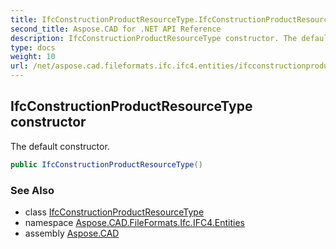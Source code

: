 ```yaml
---
title: IfcConstructionProductResourceType.IfcConstructionProductResourceType
second_title: Aspose.CAD for .NET API Reference
description: IfcConstructionProductResourceType constructor. The default constructor
type: docs
weight: 10
url: /net/aspose.cad.fileformats.ifc.ifc4.entities/ifcconstructionproductresourcetype/ifcconstructionproductresourcetype/
---
```

## IfcConstructionProductResourceType constructor

The default constructor.

```csharp
public IfcConstructionProductResourceType()
```

### See Also

* class [IfcConstructionProductResourceType](../)
* namespace [Aspose.CAD.FileFormats.Ifc.IFC4.Entities](../../ifcconstructionproductresourcetype/)
* assembly [Aspose.CAD](../../../)


